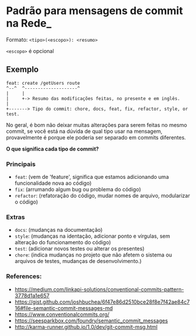 # Padrão para mensagens de commit na Rede_

Formato: `<tipo>(<escopo>): <resumo>`

`<escopo>` é opcional

## Exemplo

```
feat: create /getUsers route
^--^  ^--------------------^
|     |
|     +-> Resumo das modificações feitas, no presente e em inglês.
|
+-------> Tipo do commit: chore, docs, feat, fix, refactor, style, or test.
```

No geral, é bom não deixar muitas alterações para serem feitas no mesmo commit, se você está na dúvida de qual tipo usar na mensagem, provavelmente é porque ele poderia ser separado em commits diferentes.

**O que significa cada tipo de commit?**

### Principais
- `feat`: (vem de 'feature', significa que estamos adicionando uma funcionalidade nova ao código)
- `fix`: (arrumando algum bug ou problema do código)
- `refactor`: (refatoração do código, mudar nomes de arquivo, modularizar o código)

### Extras
- `docs`: (mudanças na documentação)
- `style`: (mudanças na identação, adicionar ponto e vírgulas, sem alteração do funcionamento do código)
- `test`: (adicionar novos testes ou alterar os presentes)
- `chore`: (indica mudanças no projeto que não afetem o sistema ou arquivos de testes, mudanças de desenvolvimento.)

### References:

- https://medium.com/linkapi-solutions/conventional-commits-pattern-3778d1a1e657
- https://gist.github.com/joshbuchea/6f47e86d2510bce28f8e7f42ae84c716#file-semantic-commit-messages-md
- https://www.conventionalcommits.org/
- https://seesparkbox.com/foundry/semantic_commit_messages
- http://karma-runner.github.io/1.0/dev/git-commit-msg.html